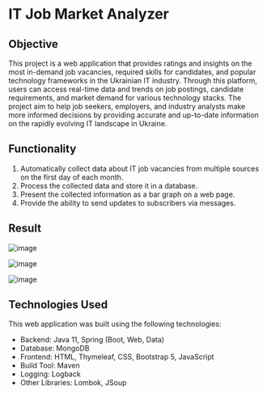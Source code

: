 # IT Job Market Analyzer

## Objective

This project is a web application that provides ratings and insights on the most in-demand job vacancies, 
required skills for candidates, and popular technology frameworks in the Ukrainian IT industry. 
Through this platform, users can access real-time data and trends on job postings, candidate requirements, and 
market demand for various technology stacks. The project aim to help job seekers, employers, and industry analysts 
make more informed decisions by providing accurate and up-to-date information on the rapidly evolving IT landscape in Ukraine.

## Functionality

1. Automatically collect data about IT job vacancies from multiple sources on the first day of each month.
2. Process the collected data and store it in a database.
3. Present the collected information as a bar graph on a web page.
4. Provide the ability to send updates to subscribers via messages.

## Result

![image](https://user-images.githubusercontent.com/48401922/223706852-3ef1aff4-92cc-49fd-b1c3-b2417c36e92d.png)

![image](https://user-images.githubusercontent.com/48401922/223706950-10f5ac13-8934-45bc-9a50-592512223a47.png)

![image](https://user-images.githubusercontent.com/48401922/223707004-ab55d925-1585-4294-ae83-20d8a04e80a7.png)

## Technologies Used

This web application was built using the following technologies:

- Backend: Java 11, Spring (Boot, Web, Data)
- Database: MongoDB
- Frontend: HTML, Thymeleaf, CSS, Bootstrap 5, JavaScript
- Build Tool: Maven
- Logging: Logback
- Other Libraries: Lombok, JSoup
